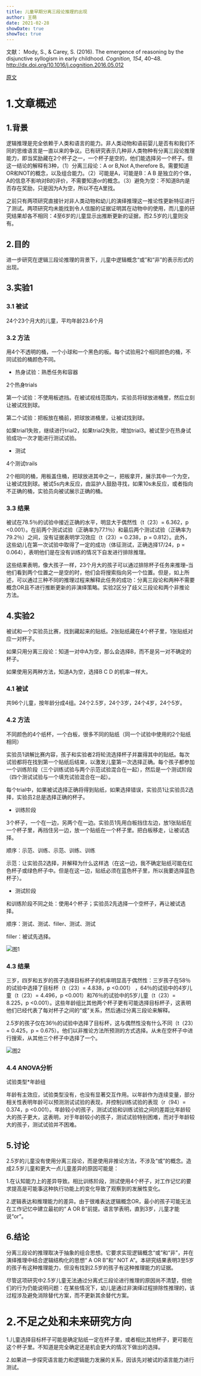 ```yaml
---
title: 儿童早期分离三段论推理的出现
author: 王萌
date: 2021-02-28
showDate: true
showToc: true
---
```


文献：
Mody, S., & Carey, S. (2016). The emergence of reasoning by the disjunctive syllogism in early childhood. *Cognition, 154*, 40–48. http://dx.doi.org/10.1016/j.cognition.2016.05.012  

[原文](../Source_Files/2021-02-28-WM1.pdf)

# 1.文章概述

## 1.背景

逻辑推理是完全依赖于人类和语言的能力。非人类动物和语前婴儿是否有和我们不同的思维语言是一直以来的争议。已有研究表示几种非人类物种有分离三段论推理能力，即当奖励藏在2个杯子之一，一个杯子是空的，他们能选择另一个杯子。但这一结论的解释有3种，（1）分离三段论：A or B,Not A,therefore B。需要知道OR和NOT的概念，以及组合能力。（2）可能是A，可能是B：A B 是独立的个体，A的信息不影响对B的评价，不需要知道or的概念。（3）避免为空：不知道B内是否存在奖励，只是因为A为空，所以不在A里找。

之前只有两项研究直接针对非人类动物和幼儿的演绎推理这一推论性更新特征进行了测试。两项研究均未能找到令人信服的证据证明其在动物中的使用，而儿童的研究结果却各不相同：4至6岁的儿童显示出推断更新的证据，而2.5岁的儿童则没有。

## 2.目的

进一步研究在逻辑三段论推理的背景下，儿童中逻辑概念“或”和“非”的表示形式的出现。

## 3.实验1

### 3.1 被试

24个23个月大的儿童，平均年龄23.6个月

### 3.2 方法

用4个不透明的桶，一个小球和一个黑色的板。每个试验用2个相同颜色的桶，不同试验的桶颜色不同。

- 热身试验：熟悉任务和容器

2个热身trials

第一个试验：不使用板遮挡。在被试视线范围内，实验员将球放进桶里，然后立刻让被试找到球。

第二个试验：把板放在桶前，把球放进桶里，让被试找到球。

如果trial1失败，继续进行trial2，如果trial2失败，增加trial3。被试至少在热身试验成功一次才能进行测试试验。

- 测试

4个测试trails

2个相同的桶，用板盖住桶，把球放进其中之一，把板拿开，展示其中一个为空，让被试找到球。被试5s内未反应，由监护人鼓励寻找，如果10s未反应，或者指向不正确的桶，实验员向被试展示正确的桶。

### 3.3 结果

被试在78.5％的试验中接近正确的水平，明显大于偶然性（t（23）= 6.362，p <0.001）。在前两个测试试验（正确率为77.1％）和最后两个测试试验（正确率为79.2％）之间，没有证据表明学习效应（t（23）= 0.238，p = 0.812）。此外，这些幼儿在第一次试验中取得了一定的成功（体征测试，正确选择17/24，p = 0.064），表明他们是在没有训练的情况下自发进行排除推理。

这些结果表明，像大孩子一样，23个月大的孩子可以通过排除杯子任务来推理–当他们看到两个位置之一是空的时，他们会将搜索指向另一个位置。但是，如上所述，可以通过三种不同的推理过程来解释此任务的成功：分离三段论和两种不需要概念OR且不进行推断更新的非演绎策略。实验2区分了歧义三段论和两个非推论方法。

## 4.实验2

被试和一个实验员比赛，找到藏起来的贴纸。2张贴纸藏在4个杯子里，1张贴纸对应一对杯子。

如果只用分离三段论：知道一对中A为空，那么会选择B，而不是另一对不确定的杯子。

如果使用另两种方法，知道A为空，选择B C D 的机率一样大。

### 4.1 被试

共96个儿童，按年龄分成4组。24个2.5岁，24个3岁，24个4岁，24个5岁。

### 4.2 方法

不同颜色的4个纸杯，一个白板，很多不同的贴纸（同一个试验中使用的2个贴纸相同）

实验员1讲解比赛内容，孩子和实验者2将轮流选择杯子并赢得其中的贴纸。每次试验都将在找到第一个贴纸后结束，以激发儿童第一次选择正确。每个孩子都参加一个训练阶段（三个训练试验与两个示范试验混合在一起），然后是一个测试阶段（四个测试试验与一个填充试验混合在一起）。

每个trial中，如果被试选择正确将得到贴纸，如果选择错误，实验员1让实验员2选择，实验员2总是选择正确的杯子。

- 训练阶段

3个杯子，一个在一边，另两个在一边。实验员1先用白板挡住左边，放1张贴纸在一个杯子里，再挡住另一边，放一个贴纸在一个杯子里。把白板移走，让被试选择。

顺序：示范、训练、示范、训练、训练

示范：让实验员2选择，并解释为什么这样选（在这一边，我不确定贴纸可能在红色杯子或绿色杯子中。但是在这一边，贴纸必须在蓝色杯子里，所以我要选择蓝色杯子）。

- 测试阶段

和训练阶段不同之处：使用4个杯子；实验员2先选择一个空杯子，再让被试选择。

顺序：测试、测试、filler、测试、测试

filler：被试先选择。

![图1](../Supporting_Information/2021-02-28-WM1-fig1.png)

### 4.3 结果

三岁，四岁和五岁的孩子选择目标杯子的机率明显高于偶然性：三岁孩子在58％的试验中选择了目标杯（t（23）= 4.838，p <0.001） ，64％的试验中的4岁儿童（t（23）= 4.496，p <0.001）和76％的试验中的5岁儿童（t（23）= 8.225，p <0.001）。这些年龄组比其他两个杯子更有可能选择目标杯子，这表明他们已经代表了每对杯子之间的“或”关系，然后通过分离三段论来解释。

2.5岁的孩子仅在36％的试验中选择了目标杯，这与偶然性没有什么不同（t（23）= 0.425，p = 0.675）。他们以非推论方法所预测的方式选择。从未在空杯子中进行搜索，从其他三个杯子中选择了一个。

![图2](../Supporting_Information/2021-02-28-WM1-fig2.png)

### 4.4 ANOVA分析

试验类型*年龄组

年龄有主效应，试验类型没有，也没有显著交互作用。以年龄作为连续变量，部分相关性表明年龄可以预测测试试验的表现，并控制训练试验的表现（r（94）= 0.374，p <0.001）。年龄较小的孩子，测试试验和训练试验之间的差距比年龄较大的孩子更大，这表明，对于年龄较小的孩子，测试试验特别困难，而对于年龄较大的孩子，测试试验并不困难。

## 5.讨论

2.5岁的儿童没有使用分离三段论，而是使用非推论方法，不涉及“或”的概念。造成2.5岁儿童和更大一点儿童差异的原因可能是：

1.在认知能力上的差异导致。相比训练阶段，测试使用4个杯子，对工作记忆的要求提高是可能事这种执行功能上的变化导致了观察到的发展性变化。

2.逻辑表达和推理能力的差异。由于很难表达逻辑概念OR，最小的孩子可能无法在工作记忆中建立最初的“ A OR B”前提。语言学表明，直到3岁，儿童才能说“or”。

## 6.结论

分离三段论的推理取决于抽象的组合思想。它要求实现逻辑概念“或”和“非”，并在演绎推理中结合逻辑结构化的思想“ A OR B”和“ NOT A”。本研究结果表明3至5岁的孩子有这种推理能力，但没有找到2.5岁的孩子有这种推理能力的证据。

尽管这项研究中2.5岁儿童无法通过分离式三段论进行推理的原因尚不清楚，但他们的行为仍能说明问题：在某些情况下，幼儿是通过非演绎过程排除性推理的，该过程涉及避免消除替代方案，而不更新其余替代方案。

# 2.不足之处和未来研究方向

1.儿童选择目标杯子可能是确定贴纸一定在杯子里，或者相比其他杯子，更可能在这个杯子里。不知道是完全确定还是机会更大的情况下做出的选择。

2.如果进一步探究语言能力和逻辑能力发展的关系，因该先对被试的语言能力进行测试。



